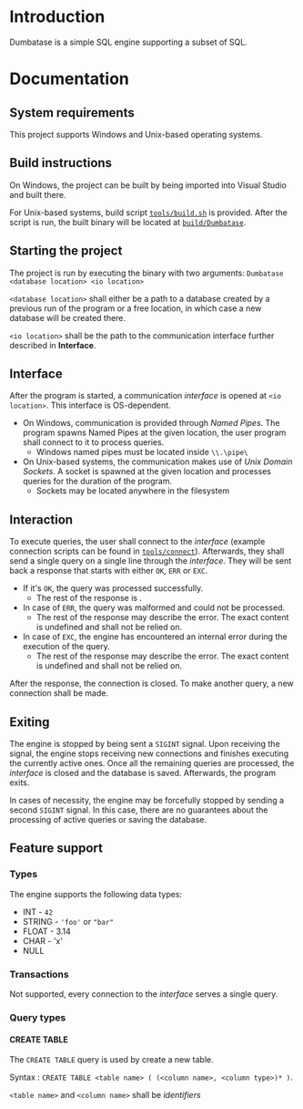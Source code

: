 # Introduction
Dumbatase is a simple SQL engine supporting a subset of SQL. 

# Documentation
## System requirements
This project supports Windows and Unix-based operating systems. 

## Build instructions
On Windows, the project can be built by being imported into Visual Studio and built there.

For Unix-based systems, build script [`tools/build.sh`](../tools/build.sh) is provided.
After the script is run, the built binary will be located at [`build/Dumbatase`](../build/Dumbatase).

## Starting the project
The project is run by executing the binary with two arguments:
`Dumbatase <database location> <io location>`

`<database location>` shall either be a path to a database created by a previous run of the program
or a free location, in which case a new database will be created there.

`<io location>` shall be the path to the communication interface further described in **Interface**.


## Interface
After the program is started, a communication *interface* is opened at `<io location>`. This interface
is OS-dependent.
- On Windows, communication is provided through *Named Pipes*. The program spawns Named Pipes at 
the given location, the user program shall connect to it to process queries.
    - Windows named pipes must be located inside `\\.\pipe\`
- On Unix-based systems, the communication makes use of *Unix Domain Sockets*. A socket is spawned
at the given location and processes queries for the duration of the program.
    - Sockets may be located anywhere in the filesystem

## Interaction
To execute queries, the user shall connect to the *interface* (example connection scripts can be found
in [`tools/connect`](../tools/connect)).
Afterwards, they shall send a single query on a single line through the *interface*.
They will be sent back a response that starts with either `OK`, `ERR` or `EXC`.
- If it's `OK`, the query was processed successfully.
    - The rest of the response is .
- In case of `ERR`, the query was malformed and could not be processed.
    - The rest of the response may describe the error. The exact content is undefined and shall not be relied on.
- In case of `EXC`, the engine has encountered an internal error during the execution of the query.
    - The rest of the response may describe the error. The exact content is undefined and shall not be relied on.

After the response, the connection is closed. To make another query, a new connection shall be made.

## Exiting
The engine is stopped by being sent a `SIGINT` signal.
Upon receiving the signal, the engine stops receiving new connections and finishes executing the currently
active ones.
Once all the remaining queries are processed, the *interface* is closed and the database is saved. 
Afterwards, the program exits.

In cases of necessity, the engine may be forcefully stopped by sending a second `SIGINT` signal.
In this case, there are no guarantees about the processing of active queries or saving the database.

## Feature support

### Types
The engine supports the following data types:
- INT - `42`
- STRING - `'foo'` or `"bar"`
- FLOAT - 3.14
- CHAR - 'x'
- NULL

### Transactions
Not supported, every connection to the *interface* serves a single query.

### Query types

#### CREATE TABLE
The `CREATE TABLE` query is used by create a new table.

Syntax : `CREATE TABLE <table name> ( (<column name>, <column type>)* )`.

`<table name>` and `<column name>` shall be *identifiers*
